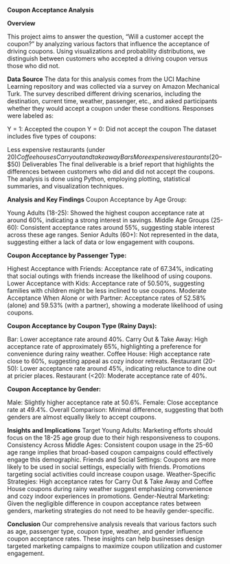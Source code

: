 ****Coupon Acceptance Analysis****

**Overview**

This project aims to answer the question, “Will a customer accept the coupon?” by analyzing various factors that influence the acceptance of driving coupons. Using visualizations and probability distributions, we distinguish between customers who accepted a driving coupon versus those who did not.

**Data Source**
The data for this analysis comes from the UCI Machine Learning repository and was collected via a survey on Amazon Mechanical Turk. The survey described different driving scenarios, including the destination, current time, weather, passenger, etc., and asked participants whether they would accept a coupon under these conditions. Responses were labeled as:

Y = 1: Accepted the coupon
Y = 0: Did not accept the coupon
The dataset includes five types of coupons:

Less expensive restaurants (under $20)
Coffee houses
Carry out and take away
Bars
More expensive restaurants ($20–$50)
Deliverables
The final deliverable is a brief report that highlights the differences between customers who did and did not accept the coupons. The analysis is done using Python, employing plotting, statistical summaries, and visualization techniques.

**Analysis and Key Findings**
Coupon Acceptance by Age Group:

Young Adults (18-25): Showed the highest coupon acceptance rate at around 60%, indicating a strong interest in savings.
Middle Age Groups (25-60): Consistent acceptance rates around 55%, suggesting stable interest across these age ranges.
Senior Adults (60+): Not represented in the data, suggesting either a lack of data or low engagement with coupons.

**Coupon Acceptance by Passenger Type:**

Highest Acceptance with Friends: Acceptance rate of 67.34%, indicating that social outings with friends increase the likelihood of using coupons.
Lower Acceptance with Kids: Acceptance rate of 50.50%, suggesting families with children might be less inclined to use coupons.
Moderate Acceptance When Alone or with Partner: Acceptance rates of 52.58% (alone) and 59.53% (with a partner), showing a moderate likelihood of using coupons.

**Coupon Acceptance by Coupon Type (Rainy Days):**

Bar: Lower acceptance rate around 40%.
Carry Out & Take Away: High acceptance rate of approximately 65%, highlighting a preference for convenience during rainy weather.
Coffee House: High acceptance rate close to 60%, suggesting appeal as cozy indoor retreats.
Restaurant (20-50): Lower acceptance rate around 45%, indicating reluctance to dine out at pricier places.
Restaurant (<20): Moderate acceptance rate of 40%.

**Coupon Acceptance by Gender:**

Male: Slightly higher acceptance rate at 50.6%.
Female: Close acceptance rate at 49.4%.
Overall Comparison: Minimal difference, suggesting that both genders are almost equally likely to accept coupons.

**Insights and Implications**
Target Young Adults: Marketing efforts should focus on the 18-25 age group due to their high responsiveness to coupons.
Consistency Across Middle Ages: Consistent coupon usage in the 25-60 age range implies that broad-based coupon campaigns could effectively engage this demographic.
Friends and Social Settings: Coupons are more likely to be used in social settings, especially with friends. Promotions targeting social activities could increase coupon usage.
Weather-Specific Strategies: High acceptance rates for Carry Out & Take Away and Coffee House coupons during rainy weather suggest emphasizing convenience and cozy indoor experiences in promotions.
Gender-Neutral Marketing: Given the negligible difference in coupon acceptance rates between genders, marketing strategies do not need to be heavily gender-specific.

**Conclusion**
Our comprehensive analysis reveals that various factors such as age, passenger type, coupon type, weather, and gender influence coupon acceptance rates. These insights can help businesses design targeted marketing campaigns to maximize coupon utilization and customer engagement.
